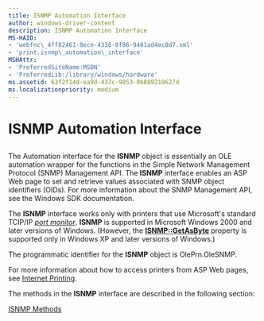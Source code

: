 ```yaml
---
title: ISNMP Automation Interface
author: windows-driver-content
description: ISNMP Automation Interface
MS-HAID:
- 'webfnc\_4ff82461-8ece-4336-8f86-9461ad4ec8d7.xml'
- 'print.isnmp\_automation\_interface'
MSHAttr:
- 'PreferredSiteName:MSDN'
- 'PreferredLib:/library/windows/hardware'
ms.assetid: 63f2f14d-ea9d-437c-9853-06889219627d
ms.localizationpriority: medium
---
```


# ISNMP Automation Interface


## <span id="ddk_isnmp_automation_interface_gg"></span><span id="DDK_ISNMP_AUTOMATION_INTERFACE_GG"></span>


The Automation interface for the **ISNMP** object is essentially an OLE automation wrapper for the functions in the Simple Network Management Protocol (SNMP) Management API. The **ISNMP** interface enables an ASP Web page to set and retrieve values associated with SNMP object identifiers (OIDs). For more information about the SNMP Management API, see the Windows SDK documentation.

The **ISNMP** interface works only with printers that use Microsoft's standard TCIP/IP [*port monitor*](https://msdn.microsoft.com/library/windows/hardware/ff556325#wdkgloss-port-monitor). **ISNMP** is supported in Microsoft Windows 2000 and later versions of Windows. (However, the [**ISNMP::GetAsByte**](isnmp-getasbyte.md) property is supported only in Windows XP and later versions of Windows.)

The programmatic identifier for the **ISNMP** object is OlePrn.OleSNMP.

For more information about how to access printers from ASP Web pages, see [Internet Printing](https://msdn.microsoft.com/library/windows/hardware/ff551735).

The methods in the **ISNMP** interface are described in the following section:

[ISNMP Methods](isnmp-methods.md)

 

 




